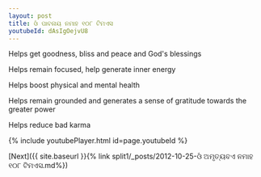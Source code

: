 ```yaml
---
layout: post
title: ଓଁ ପାବନାୟ ନମାହ ୧୦୮ ଟିମଏସ
youtubeId: dAsIgOejvU8
---
```

 
 
Helps get goodness, bliss and peace and God's blessings
 
Helps remain focused, help generate inner energy 
 
Helps boost physical and mental health 
 
Helps remain grounded and generates a sense of gratitude towards the greater power 
 
Helps reduce bad karma
 
 
 
 


{% include youtubePlayer.html id=page.youtubeId %}
 
[Next]({{ site.baseurl }}{% link  split1/_posts/2012-10-25-ଓଁ ଅମୃତ୍ୟବଏ ନମାହ ୧୦୮ ଟିମଏସ.md%})
 
